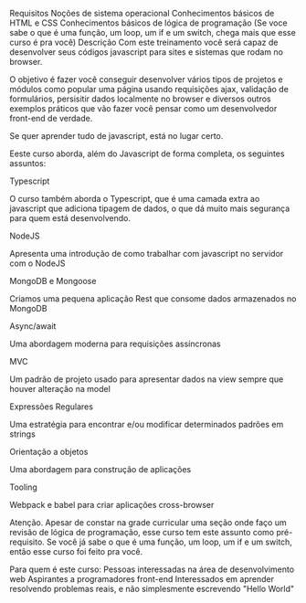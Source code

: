 Requisitos
Noções de sistema operacional
Conhecimentos básicos de HTML e CSS
Conhecimentos básicos de lógica de programação (Se voce sabe o que é uma função, um loop, um if e um switch, chega mais que esse curso é pra você)
Descrição
Com este treinamento você será capaz de desenvolver seus códigos javascript para sites e sistemas que rodam no browser. 

O objetivo é fazer você conseguir desenvolver vários tipos de projetos e módulos como popular uma página usando requisições ajax, validação de formulários, persisitir dados localmente no browser e diversos outros exemplos práticos que vão fazer você pensar como um desenvolvedor front-end de verdade.

Se quer aprender tudo de javascript, está no lugar certo.

Eeste curso aborda, além do Javascript de forma completa, os seguintes assuntos:

Typescript

O curso também aborda o Typescript, que é uma camada extra ao javascript que adiciona tipagem de dados, o que dá muito mais segurança para quem está desenvolvendo.

NodeJS

Apresenta uma introdução de como trabalhar com javascript no servidor com o NodeJS

MongoDB e Mongoose

Criamos uma pequena aplicação Rest que consome dados armazenados no MongoDB

Async/await

Uma abordagem moderna para requisições assíncronas

MVC

Um padrão de projeto usado para apresentar dados na view sempre que houver alteração na model

Expressões Regulares

Uma estratégia para encontrar e/ou modificar determinados padrões em strings

Orientação a objetos

Uma abordagem para construção de aplicações

Tooling

Webpack e babel para criar aplicações cross-browser



Atenção. Apesar de constar na grade curricular uma seção onde faço um revisão de lógica de programação, esse curso tem este assunto como pré-requisito. Se você já sabe o que é uma função, um loop, um if e um switch, então esse curso foi feito pra você.

Para quem é este curso:
Pessoas interessadas na área de desenvolvimento web
Aspirantes a programadores front-end
Interessados em aprender resolvendo problemas reais, e não simplesmente escrevendo "Hello World"
